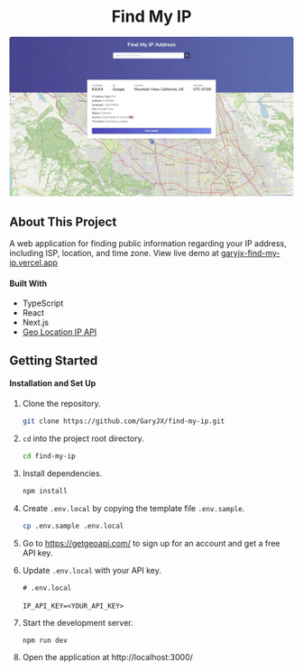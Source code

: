 <!-- PROJECT LOGO -->
<div align="center">
  <h1 align="center">Find My IP</h3>
  <img src="public/demo.jpg" style="border-radius: 4px;">
</div>

<!-- ABOUT THE PROJECT -->

## About This Project

A web application for finding public information regarding your IP address, including ISP, location, and time zone. View live demo at <a href="https://garyjx-find-my-ip.vercel.app/" target="_blank">garyjx-find-my-ip.vercel.app</a>

#### Built With

- TypeScript
- React
- Next.js
- [Geo Location IP API](https://getgeoapi.com/)

<!-- GETTING STARTED -->

## Getting Started

#### Installation and Set Up

1. Clone the repository.
   ```sh
   git clone https://github.com/GaryJX/find-my-ip.git
   ```
2. `cd` into the project root directory.
   ```sh
   cd find-my-ip
   ```
3. Install dependencies.
   ```sh
   npm install
   ```
4. Create `.env.local` by copying the template file `.env.sample`.
   ```sh
   cp .env.sample .env.local
   ```
5. Go to https://getgeoapi.com/ to sign up for an account and get a free API key.
   <br>
6. Update `.env.local` with your API key.

   ```
   # .env.local

   IP_API_KEY=<YOUR_API_KEY>
   ```

7. Start the development server.
   ```sh
   npm run dev
   ```
8. Open the application at http://localhost:3000/
